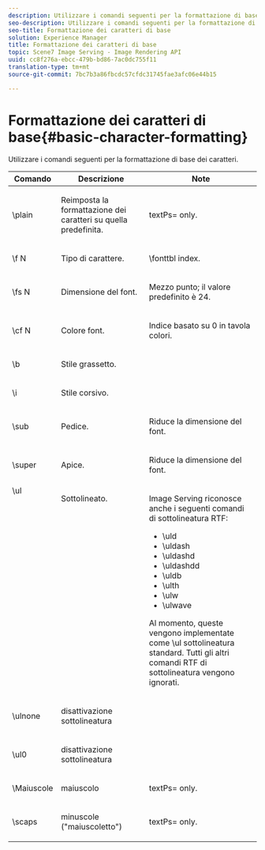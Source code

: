 ```yaml
---
description: Utilizzare i comandi seguenti per la formattazione di base dei caratteri.
seo-description: Utilizzare i comandi seguenti per la formattazione di base dei caratteri.
seo-title: Formattazione dei caratteri di base
solution: Experience Manager
title: Formattazione dei caratteri di base
topic: Scene7 Image Serving - Image Rendering API
uuid: cc8f276a-ebcc-479b-bd86-7ac0dc755f11
translation-type: tm+mt
source-git-commit: 7bc7b3a86fbcdc57cfdc31745fae3afc06e44b15

---
```



# Formattazione dei caratteri di base{#basic-character-formatting}

Utilizzare i comandi seguenti per la formattazione di base dei caratteri.

<table id="table_65415B84652F4E7497299AD90AE7C191"> 
 <thead> 
  <tr> 
   <th class="entry"> Comando </th> 
   <th class="entry"> Descrizione </th> 
   <th class="entry"> Note </th> 
  </tr> 
 </thead>
 <tbody> 
  <tr> 
   <td> <span class="codeph"> \plain </span> </td> 
   <td> <p>Reimposta la formattazione dei caratteri su quella predefinita. </p> </td> 
   <td> <p> <span class="codeph"> textPs= </span> only. </p> </td> 
  </tr> 
  <tr> 
   <td> <span class="codeph"> \f <span class="varname"> N </span></span> </td> 
   <td> <p>Tipo di carattere. </p> </td> 
   <td> <p> <span class="codeph"> \fonttbl </span> index. </p> </td> 
  </tr> 
  <tr> 
   <td> <span class="codeph"> \fs <span class="varname"> N </span></span> </td> 
   <td> <p>Dimensione del font. </p> </td> 
   <td> <p>Mezzo punto; il valore predefinito è 24. </p> </td> 
  </tr> 
  <tr> 
   <td> <span class="codeph"> \cf <span class="varname"> N </span></span> </td> 
   <td> <p>Colore font. </p> </td> 
   <td> <p>Indice basato su 0 in tavola colori. </p> </td> 
  </tr> 
  <tr> 
   <td> <span class="codeph"> \b </span> </td> 
   <td> <p>Stile grassetto. </p> </td> 
   <td> <p> </p> </td> 
  </tr> 
  <tr> 
   <td> <span class="codeph"> \i </span> </td> 
   <td> <p>Stile corsivo. </p> </td> 
   <td> <p> </p> </td> 
  </tr> 
  <tr> 
   <td> <span class="codeph"> \sub </span> </td> 
   <td> <p>Pedice. </p> </td> 
   <td> <p>Riduce la dimensione del font. </p> </td> 
  </tr> 
  <tr> 
   <td> <span class="codeph"> \super </span> </td> 
   <td> <p>Apice. </p> </td> 
   <td> <p>Riduce la dimensione del font. </p> </td> 
  </tr> 
  <tr valign="top"> 
   <td> <span class="codeph"> \ul </span> </td> 
   <td> <p>Sottolineato. </p> </td> 
   <td> <p>Image Serving riconosce anche i seguenti comandi di sottolineatura RTF: </p> <p> 
     <ul id="ul_EF2077DD51F94E2E94D8F1FA661F95DE"> 
      <li id="li_F9382148CCCC4A6AB373DD96D28B71EE"> <span class="codeph"> \uld </span> </li> 
      <li id="li_141276B2082E4AD0A8C7D3BDDADD6EE2"> <span class="codeph"> \uldash </span> </li> 
      <li id="li_32CE2C69EEFE462FB21F49FF52A65B0B"> <span class="codeph"> \uldashd </span> </li> 
      <li id="li_DCF3CD4F884845A5A6B84BDD8DB3A572"> <span class="codeph"> \uldashdd </span> </li> 
      <li id="li_FDEF96CCE14D41BDB878AADCFF73068F"> <span class="codeph"> \uldb </span> </li> 
      <li id="li_482CCC6F5D8544CCA69DF2A070097ABD"> <span class="codeph"> \ulth </span> </li> 
      <li id="li_F11C79A6640B4C0684CA5D9733E49F43"> <span class="codeph"> \ulw </span> </li> 
      <li id="li_84F94D17372B4C0494A9F8AEC951C556"> <span class="codeph"> \ulwave </span> </li> 
     </ul> </p> <p>Al momento, queste vengono implementate come <span class="codeph"> \ul </span> sottolineatura standard. Tutti gli altri comandi RTF di sottolineatura vengono ignorati. </p> </td> 
  </tr> 
  <tr> 
   <td> <span class="codeph"> \ulnone </span> </td> 
   <td> <p>disattivazione sottolineatura </p> </td> 
   <td> <p> </p> </td> 
  </tr> 
  <tr> 
   <td> <span class="codeph"> \ul0 </span> </td> 
   <td> <p>disattivazione sottolineatura </p> </td> 
   <td> <p> </p> </td> 
  </tr> 
  <tr> 
   <td> <span class="codeph"> \Maiuscole </span> </td> 
   <td> <p>maiuscolo </p> </td> 
   <td> <p> <span class="codeph"> textPs= </span> only. </p> </td> 
  </tr> 
  <tr> 
   <td> <span class="codeph"> \scaps </span> </td> 
   <td> <p>minuscole ("maiuscoletto") </p> </td> 
   <td> <p> <span class="codeph"> textPs= </span> only. </p> </td> 
  </tr> 
 </tbody> 
</table>


